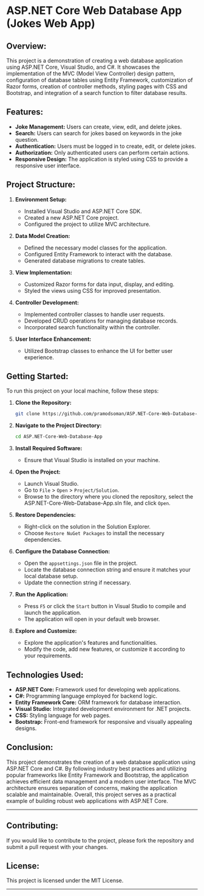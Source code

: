 
# ASP.NET Core Web Database App (Jokes Web App)

## Overview:
This project is a demonstration of creating a web database application using ASP.NET Core, Visual Studio, and C#. It showcases the implementation of the MVC (Model View Controller) design pattern, configuration of database tables using Entity Framework, customization of Razor forms, creation of controller methods, styling pages with CSS and Bootstrap, and integration of a search function to filter database results.

## Features:

- **Joke Management:** Users can create, view, edit, and delete jokes.
- **Search:** Users can search for jokes based on keywords in the joke question.
- **Authentication:** Users must be logged in to create, edit, or delete jokes.
- **Authorization:** Only authenticated users can perform certain actions.
- **Responsive Design:** The application is styled using CSS to provide a responsive user interface.
  
## Project Structure:
1. **Environment Setup:**
   - Installed Visual Studio and ASP.NET Core SDK.
   - Created a new ASP.NET Core project.
   - Configured the project to utilize MVC architecture.

2. **Data Model Creation:**
   - Defined the necessary model classes for the application.
   - Configured Entity Framework to interact with the database.
   - Generated database migrations to create tables.

3. **View Implementation:**
   - Customized Razor forms for data input, display, and editing.
   - Styled the views using CSS for improved presentation.

4. **Controller Development:**
   - Implemented controller classes to handle user requests.
   - Developed CRUD operations for managing database records.
   - Incorporated search functionality within the controller.

5. **User Interface Enhancement:**
   - Utilized Bootstrap classes to enhance the UI for better user experience.

## Getting Started:
To run this project on your local machine, follow these steps:

1. **Clone the Repository:**
   ```bash
   git clone https://github.com/pramodsoman/ASP.NET-Core-Web-Database-App
   ```

2. **Navigate to the Project Directory:**
   ```bash
   cd ASP.NET-Core-Web-Database-App
   ```

3. **Install Required Software:**
   - Ensure that Visual Studio is installed on your machine.

4. **Open the Project:**
   - Launch Visual Studio.
   - Go to `File` > `Open` > `Project/Solution`.
   - Browse to the directory where you cloned the repository, select the ASP.NET-Core-Web-Database-App.sln file, and click `Open`.

5. **Restore Dependencies:**
   - Right-click on the solution in the Solution Explorer.
   - Choose `Restore NuGet Packages` to install the necessary dependencies.

6. **Configure the Database Connection:**
   - Open the `appsettings.json` file in the project.
   - Locate the database connection string and ensure it matches your local database setup.
   - Update the connection string if necessary.

7. **Run the Application:**
   - Press `F5` or click the `Start` button in Visual Studio to compile and launch the application.
   - The application will open in your default web browser.

8. **Explore and Customize:**
   - Explore the application's features and functionalities.
   - Modify the code, add new features, or customize it according to your requirements.

## Technologies Used:
- **ASP.NET Core:** Framework used for developing web applications.
- **C#:** Programming language employed for backend logic.
- **Entity Framework Core:** ORM framework for database interaction.
- **Visual Studio:** Integrated development environment for .NET projects.
- **CSS:** Styling language for web pages.
- **Bootstrap:** Front-end framework for responsive and visually appealing designs.

## Conclusion:
This project demonstrates the creation of a web database application using ASP.NET Core and C#. By following industry best practices and utilizing popular frameworks like Entity Framework and Bootstrap, the application achieves efficient data management and a modern user interface. The MVC architecture ensures separation of concerns, making the application scalable and maintainable. Overall, this project serves as a practical example of building robust web applications with ASP.NET Core.

---

## Contributing:
If you would like to contribute to the project, please fork the repository and submit a pull request with your changes.

## License:
This project is licensed under the MIT License.

---
